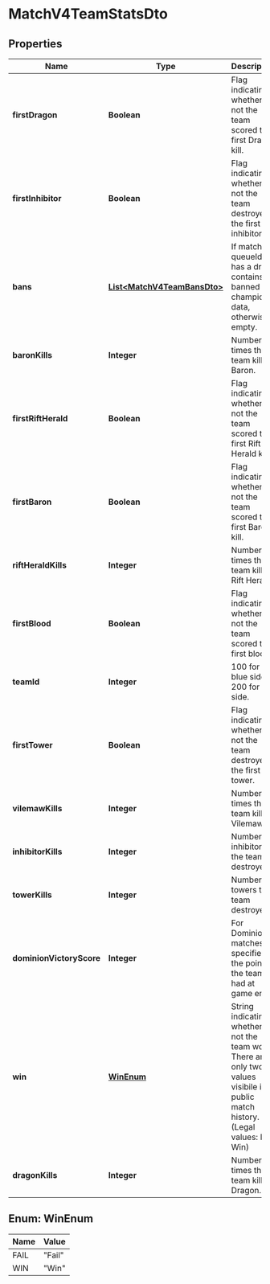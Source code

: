 
# MatchV4TeamStatsDto

## Properties
Name | Type | Description | Notes
------------ | ------------- | ------------- | -------------
**firstDragon** | **Boolean** | Flag indicating whether or not the team scored the first Dragon kill. |  [optional]
**firstInhibitor** | **Boolean** | Flag indicating whether or not the team destroyed the first inhibitor. |  [optional]
**bans** | [**List&lt;MatchV4TeamBansDto&gt;**](MatchV4TeamBansDto.md) | If match queueId has a draft, contains banned champion data, otherwise empty. |  [optional]
**baronKills** | **Integer** | Number of times the team killed Baron. |  [optional]
**firstRiftHerald** | **Boolean** | Flag indicating whether or not the team scored the first Rift Herald kill. |  [optional]
**firstBaron** | **Boolean** | Flag indicating whether or not the team scored the first Baron kill. |  [optional]
**riftHeraldKills** | **Integer** | Number of times the team killed Rift Herald. |  [optional]
**firstBlood** | **Boolean** | Flag indicating whether or not the team scored the first blood. |  [optional]
**teamId** | **Integer** | 100 for blue side. 200 for red side. |  [optional]
**firstTower** | **Boolean** | Flag indicating whether or not the team destroyed the first tower. |  [optional]
**vilemawKills** | **Integer** | Number of times the team killed Vilemaw. |  [optional]
**inhibitorKills** | **Integer** | Number of inhibitors the team destroyed. |  [optional]
**towerKills** | **Integer** | Number of towers the team destroyed. |  [optional]
**dominionVictoryScore** | **Integer** | For Dominion matches, specifies the points the team had at game end. |  [optional]
**win** | [**WinEnum**](#WinEnum) | String indicating whether or not the team won. There are only two values visibile in public match history.              (Legal values:  Fail,  Win) |  [optional]
**dragonKills** | **Integer** | Number of times the team killed Dragon. |  [optional]


<a name="WinEnum"></a>
## Enum: WinEnum
Name | Value
---- | -----
FAIL | &quot;Fail&quot;
WIN | &quot;Win&quot;



